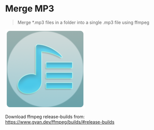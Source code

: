# Merge MP3
> Merge *.mp3 files in a folder into a single .mp3 file using ffmpeg

![Logo](Assets/MergeMP3%20Icon.png)

Download ffmpeg release-builds from:<br>
https://www.gyan.dev/ffmpeg/builds/#release-builds